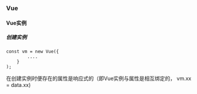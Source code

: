 ### Vue

#### Vue实例

##### 创建实例

```vue
const vm = new Vue({
		....
	}
);
```

在创建实例时便存在的属性是响应式的（即Vue实例与属性是相互绑定的， vm.xx = data.xx)

